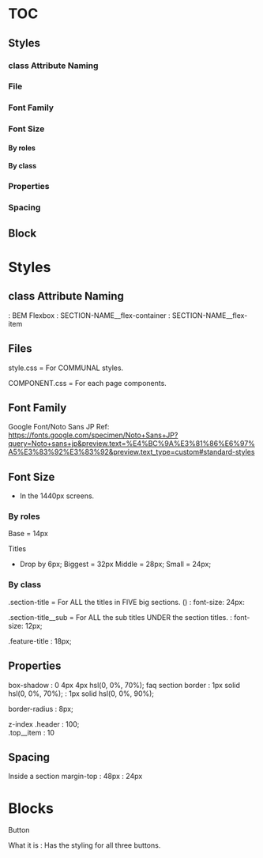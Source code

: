 
# TOC
## Styles
### class Attribute Naming
### File
### Font Family
### Font Size
#### By roles
#### By class 
### Properties
### Spacing 
## Block


# Styles
## class Attribute Naming
: BEM
Flexbox
: SECTION-NAME__flex-container
: SECTION-NAME__flex-item

## Files
style.css
= For COMMUNAL styles.

COMPONENT.css
= For each page components.
## Font Family
Google Font/Noto Sans JP
  Ref: https://fonts.google.com/specimen/Noto+Sans+JP?query=Noto+sans+jp&preview.text=%E4%BC%9A%E3%81%86%E6%97%A5%E3%83%92%E3%83%92&preview.text_type=custom#standard-styles

## Font Size
* In the 1440px screens.
### By roles
Base = 14px

Titles
  * Drop by 6px;
  Biggest = 32px
  Middle = 28px;
  Small = 24px;

### By class 
.section-title
  = For ALL the titles in FIVE big sections. ()
  : font-size: 24px:
  
  .section-title__sub
  = For ALL the sub titles UNDER the section titles. 
  : font-size: 12px;


.feature-title
  : 18px;

## Properties
box-shadow
  : 0 4px 4px hsl(0, 0%, 70%);
  faq section
border
  : 1px solid hsl(0, 0%, 70%); 
  : 1px solid hsl(0, 0%, 90%); 

border-radius
  : 8px;

z-index
.header
  : 100;     
.top__item
  : 10

## Spacing 
Inside a section
  margin-top
    : 48px
    : 24px

# Blocks
Button
  <div class="button">
    What it is
    : Has the styling for all three buttons. 
  